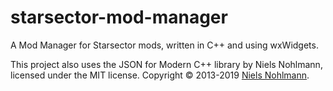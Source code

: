 # starsector-mod-manager
A Mod Manager for Starsector mods, written in C++ and using wxWidgets.

This project also uses the JSON for Modern C++ library by Niels Nohlmann, licensed under the MIT license. Copyright © 2013-2019 [Niels Nohlmann](http://nlohmann.me/).
